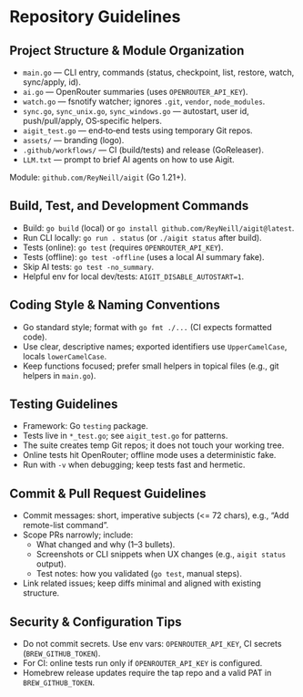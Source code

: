 # Repository Guidelines

## Project Structure & Module Organization

- `main.go` — CLI entry, commands (status, checkpoint, list, restore, watch, sync/apply, id).
- `ai.go` — OpenRouter summaries (uses `OPENROUTER_API_KEY`).
- `watch.go` — fsnotify watcher; ignores `.git`, `vendor`, `node_modules`.
- `sync.go`, `sync_unix.go`, `sync_windows.go` — autostart, user id, push/pull/apply, OS‑specific helpers.
- `aigit_test.go` — end‑to‑end tests using temporary Git repos.
- `assets/` — branding (logo).
- `.github/workflows/` — CI (build/tests) and release (GoReleaser).
- `LLM.txt` — prompt to brief AI agents on how to use Aigit.

Module: `github.com/ReyNeill/aigit` (Go 1.21+).

## Build, Test, and Development Commands

- Build: `go build` (local) or `go install github.com/ReyNeill/aigit@latest`.
- Run CLI locally: `go run . status` (or `./aigit status` after build).
- Tests (online): `go test` (requires `OPENROUTER_API_KEY`).
- Tests (offline): `go test -offline` (uses a local AI summary fake).
- Skip AI tests: `go test -no_summary`.
- Helpful env for local dev/tests: `AIGIT_DISABLE_AUTOSTART=1`.

## Coding Style & Naming Conventions

- Go standard style; format with `go fmt ./...` (CI expects formatted code).
- Use clear, descriptive names; exported identifiers use `UpperCamelCase`, locals `lowerCamelCase`.
- Keep functions focused; prefer small helpers in topical files (e.g., git helpers in `main.go`).

## Testing Guidelines

- Framework: Go `testing` package.
- Tests live in `*_test.go`; see `aigit_test.go` for patterns.
- The suite creates temp Git repos; it does not touch your working tree.
- Online tests hit OpenRouter; offline mode uses a deterministic fake.
- Run with `-v` when debugging; keep tests fast and hermetic.

## Commit & Pull Request Guidelines

- Commit messages: short, imperative subjects (<= 72 chars), e.g., “Add remote-list command”.
- Scope PRs narrowly; include:
  - What changed and why (1–3 bullets).
  - Screenshots or CLI snippets when UX changes (e.g., `aigit status` output).
  - Test notes: how you validated (`go test`, manual steps).
- Link related issues; keep diffs minimal and aligned with existing structure.

## Security & Configuration Tips

- Do not commit secrets. Use env vars: `OPENROUTER_API_KEY`, CI secrets (`BREW_GITHUB_TOKEN`).
- For CI: online tests run only if `OPENROUTER_API_KEY` is configured.
- Homebrew release updates require the tap repo and a valid PAT in `BREW_GITHUB_TOKEN`.

